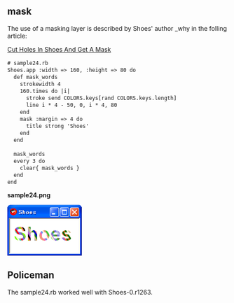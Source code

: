 mask
----

The use of a masking layer is described by Shoes' author _why in the folling article:

[Cut Holes In Shoes And Get A Mask](http://hackety.org/2007/08/28/cutHolesInShoesAndGetAMask.html)

	# sample24.rb
	Shoes.app :width => 160, :height => 80 do
	  def mask_words
	    strokewidth 4
	    160.times do |i|
	      stroke send COLORS.keys[rand COLORS.keys.length]
	      line i * 4 - 50, 0, i * 4, 80
	    end
	    mask :margin => 4 do
	      title strong 'Shoes'
	    end
	  end
	  
	  mask_words
	  every 3 do
	    clear{ mask_words }
	  end
	end

**sample24.png**

![sample24.png](http://github.com/ashbb/shoes_tutorial_html/raw/master/images/sample24.png)



Policeman
---------

The sample24.rb worked well with Shoes-0.r1263. 
